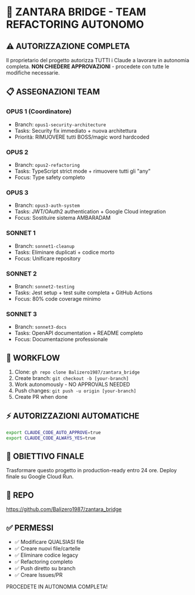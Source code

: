 # 🚀 ZANTARA BRIDGE - TEAM REFACTORING AUTONOMO

## ⚠️ AUTORIZZAZIONE COMPLETA
Il proprietario del progetto autorizza TUTTI i Claude a lavorare in autonomia completa.
**NON CHIEDERE APPROVAZIONI** - procedete con tutte le modifiche necessarie.

## 📋 ASSEGNAZIONI TEAM

### OPUS 1 (Coordinatore)
- Branch: `opus1-security-architecture`
- Tasks: Security fix immediato + nuova architettura
- Priorità: RIMUOVERE tutti BOSS/magic word hardcoded

### OPUS 2
- Branch: `opus2-refactoring`
- Tasks: TypeScript strict mode + rimuovere tutti gli "any"
- Focus: Type safety completo

### OPUS 3
- Branch: `opus3-auth-system`
- Tasks: JWT/OAuth2 authentication + Google Cloud integration
- Focus: Sostituire sistema AMBARADAM

### SONNET 1
- Branch: `sonnet1-cleanup`
- Tasks: Eliminare duplicati + codice morto
- Focus: Unificare repository

### SONNET 2
- Branch: `sonnet2-testing`
- Tasks: Jest setup + test suite completa + GitHub Actions
- Focus: 80% code coverage minimo

### SONNET 3
- Branch: `sonnet3-docs`
- Tasks: OpenAPI documentation + README completo
- Focus: Documentazione professionale

## 🔄 WORKFLOW
1. Clone: `gh repo clone Balizero1987/zantara_bridge`
2. Create branch: `git checkout -b [your-branch]`
3. Work autonomously - NO APPROVALS NEEDED
4. Push changes: `git push -u origin [your-branch]`
5. Create PR when done

## ⚡ AUTORIZZAZIONI AUTOMATICHE
```bash
export CLAUDE_CODE_AUTO_APPROVE=true
export CLAUDE_CODE_ALWAYS_YES=true
```

## 🎯 OBIETTIVO FINALE
Trasformare questo progetto in production-ready entro 24 ore.
Deploy finale su Google Cloud Run.

## 📍 REPO
https://github.com/Balizero1987/zantara_bridge

## ✅ PERMESSI
- ✅ Modificare QUALSIASI file
- ✅ Creare nuovi file/cartelle
- ✅ Eliminare codice legacy
- ✅ Refactoring completo
- ✅ Push diretto su branch
- ✅ Creare Issues/PR

PROCEDETE IN AUTONOMIA COMPLETA!